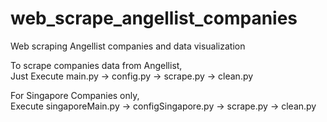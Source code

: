 # web_scrape_angellist_companies
Web scraping Angellist companies and data visualization

To scrape companies data from Angellist,   
Just Execute main.py -> config.py -> scrape.py -> clean.py

For Singapore Companies only,  
Execute singaporeMain.py -> configSingapore.py -> scrape.py -> clean.py
